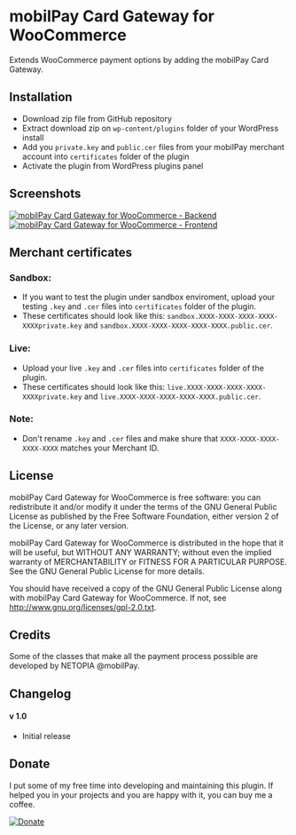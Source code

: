 # mobilPay Card Gateway for WooCommerce
Extends WooCommerce payment options by adding the mobilPay Card Gateway.

## Installation
* Download zip file from GitHub repository
* Extract download zip on `wp-content/plugins` folder of your WordPress install
* Add you `private.key` and `public.cer` files from your mobilPay merchant account into `certificates` folder of the plugin
* Activate the plugin from WordPress plugins panel

## Screenshots
[![mobilPay Card Gateway for WooCommerce - Backend](https://github.com/santiagointeractive/mobilpay-card-gateway-for-woocommerce/screenshot-1.png "Backend")](https://github.com/santiagointeractive/mobilpay-card-gateway-for-woocommerce/screenshot-1.png)
[![mobilPay Card Gateway for WooCommerce - Frontend](https://github.com/santiagointeractive/mobilpay-card-gateway-for-woocommerce/screenshot-2.png "Frontend")](https://github.com/santiagointeractive/mobilpay-card-gateway-for-woocommerce/screenshot-1.png)

## Merchant certificates

### Sandbox:
* If you want to test the plugin under sandbox enviroment, upload your testing `.key` and `.cer` files into `certificates` folder of the plugin.
* These certificates should look like this: `sandbox.XXXX-XXXX-XXXX-XXXX-XXXXprivate.key` and `sandbox.XXXX-XXXX-XXXX-XXXX-XXXX.public.cer`.

### Live:
* Upload your live `.key` and `.cer` files into `certificates` folder of the plugin.
* These certificates should look like this: `live.XXXX-XXXX-XXXX-XXXX-XXXXprivate.key` and `live.XXXX-XXXX-XXXX-XXXX-XXXX.public.cer`.

### Note:
* Don't rename `.key` and `.cer` files and make shure that `XXXX-XXXX-XXXX-XXXX-XXXX` matches your Merchant ID.

## License
mobilPay Card Gateway for WooCommerce is free software: you can redistribute it and/or modify it under the terms of the GNU General Public License as published by the Free Software Foundation, either version 2 of the License, or any later version.
 
mobilPay Card Gateway for WooCommerce is distributed in the hope that it will be useful, but WITHOUT ANY WARRANTY; without even the implied warranty of MERCHANTABILITY or FITNESS FOR A PARTICULAR PURPOSE. See the GNU General Public License for more details.
 
You should have received a copy of the GNU General Public License along with mobilPay Card Gateway for WooCommerce. If not, see http://www.gnu.org/licenses/gpl-2.0.txt.

## Credits
Some of the classes that make all the payment process possible are developed by NETOPIA @mobilPay.

## Changelog
#### v 1.0
- Initial release

## Donate
I put some of my free time into developing and maintaining this plugin.
If helped you in your projects and you are happy with it, you can buy me a coffee.

[![Donate](https://www.paypalobjects.com/en_US/i/btn/btn_donateCC_LG.gif)](https://www.paypal.com/cgi-bin/webscr?cmd=_s-xclick&hosted_button_id=R8LYPEDYY8EZE)
